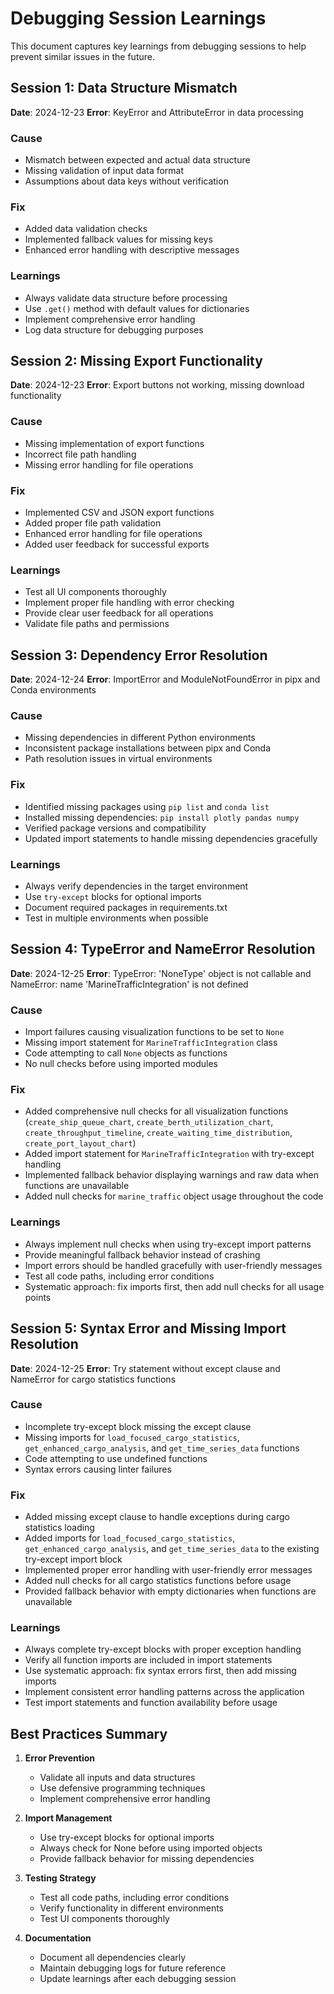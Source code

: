 # Debugging Session Learnings

This document captures key learnings from debugging sessions to help prevent similar issues in the future.

## Session 1: Data Structure Mismatch
**Date**: 2024-12-23
**Error**: KeyError and AttributeError in data processing

### Cause
- Mismatch between expected and actual data structure
- Missing validation of input data format
- Assumptions about data keys without verification

### Fix
- Added data validation checks
- Implemented fallback values for missing keys
- Enhanced error handling with descriptive messages

### Learnings
- Always validate data structure before processing
- Use `.get()` method with default values for dictionaries
- Implement comprehensive error handling
- Log data structure for debugging purposes

## Session 2: Missing Export Functionality
**Date**: 2024-12-23
**Error**: Export buttons not working, missing download functionality

### Cause
- Missing implementation of export functions
- Incorrect file path handling
- Missing error handling for file operations

### Fix
- Implemented CSV and JSON export functions
- Added proper file path validation
- Enhanced error handling for file operations
- Added user feedback for successful exports

### Learnings
- Test all UI components thoroughly
- Implement proper file handling with error checking
- Provide clear user feedback for all operations
- Validate file paths and permissions

## Session 3: Dependency Error Resolution
**Date**: 2024-12-24
**Error**: ImportError and ModuleNotFoundError in pipx and Conda environments

### Cause
- Missing dependencies in different Python environments
- Inconsistent package installations between pipx and Conda
- Path resolution issues in virtual environments

### Fix
- Identified missing packages using `pip list` and `conda list`
- Installed missing dependencies: `pip install plotly pandas numpy`
- Verified package versions and compatibility
- Updated import statements to handle missing dependencies gracefully

### Learnings
- Always verify dependencies in the target environment
- Use `try-except` blocks for optional imports
- Document required packages in requirements.txt
- Test in multiple environments when possible

## Session 4: TypeError and NameError Resolution
**Date**: 2024-12-25
**Error**: TypeError: 'NoneType' object is not callable and NameError: name 'MarineTrafficIntegration' is not defined

### Cause
- Import failures causing visualization functions to be set to `None`
- Missing import statement for `MarineTrafficIntegration` class
- Code attempting to call `None` objects as functions
- No null checks before using imported modules

### Fix
- Added comprehensive null checks for all visualization functions (`create_ship_queue_chart`, `create_berth_utilization_chart`, `create_throughput_timeline`, `create_waiting_time_distribution`, `create_port_layout_chart`)
- Added import statement for `MarineTrafficIntegration` with try-except handling
- Implemented fallback behavior displaying warnings and raw data when functions are unavailable
- Added null checks for `marine_traffic` object usage throughout the code

### Learnings
- Always implement null checks when using try-except import patterns
- Provide meaningful fallback behavior instead of crashing
- Import errors should be handled gracefully with user-friendly messages
- Test all code paths, including error conditions
- Systematic approach: fix imports first, then add null checks for all usage points

## Session 5: Syntax Error and Missing Import Resolution
**Date**: 2024-12-25
**Error**: Try statement without except clause and NameError for cargo statistics functions

### Cause
- Incomplete try-except block missing the except clause
- Missing imports for `load_focused_cargo_statistics`, `get_enhanced_cargo_analysis`, and `get_time_series_data` functions
- Code attempting to use undefined functions
- Syntax errors causing linter failures

### Fix
- Added missing except clause to handle exceptions during cargo statistics loading
- Added imports for `load_focused_cargo_statistics`, `get_enhanced_cargo_analysis`, and `get_time_series_data` to the existing try-except import block
- Implemented proper error handling with user-friendly error messages
- Added null checks for all cargo statistics functions before usage
- Provided fallback behavior with empty dictionaries when functions are unavailable

### Learnings
- Always complete try-except blocks with proper exception handling
- Verify all function imports are included in import statements
- Use systematic approach: fix syntax errors first, then add missing imports
- Implement consistent error handling patterns across the application
- Test import statements and function availability before usage

## Best Practices Summary

1. **Error Prevention**
   - Validate all inputs and data structures
   - Use defensive programming techniques
   - Implement comprehensive error handling

2. **Import Management**
   - Use try-except blocks for optional imports
   - Always check for None before using imported objects
   - Provide fallback behavior for missing dependencies

3. **Testing Strategy**
   - Test all code paths, including error conditions
   - Verify functionality in different environments
   - Test UI components thoroughly

4. **Documentation**
   - Document all dependencies clearly
   - Maintain debugging logs for future reference
   - Update learnings after each debugging session